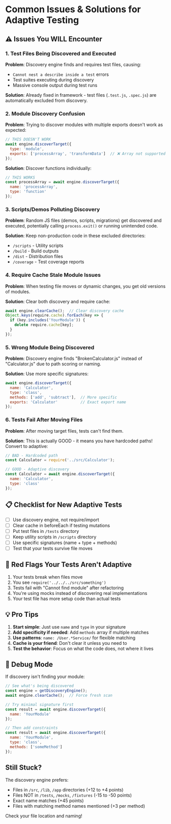 # Common Issues & Solutions for Adaptive Testing

## ⚠️ Issues You WILL Encounter

### 1. Test Files Being Discovered and Executed
**Problem**: Discovery engine finds and requires test files, causing:
- `Cannot nest a describe inside a test` errors
- Test suites executing during discovery
- Massive console output during test runs

**Solution**: Already fixed in framework - test files (`.test.js`, `.spec.js`) are automatically excluded from discovery.

### 2. Module Discovery Confusion
**Problem**: Trying to discover modules with multiple exports doesn't work as expected:
```javascript
// THIS DOESN'T WORK
await engine.discoverTarget({
  type: 'module',
  exports: ['processArray', 'transformData']  // ❌ Array not supported
});
```

**Solution**: Discover functions individually:
```javascript
// THIS WORKS
const processArray = await engine.discoverTarget({
  name: 'processArray',
  type: 'function'
});
```

### 3. Scripts/Demos Polluting Discovery
**Problem**: Random JS files (demos, scripts, migrations) get discovered and executed, potentially calling `process.exit()` or running unintended code.

**Solution**: Keep non-production code in these excluded directories:
- `/scripts` - Utility scripts
- `/build` - Build outputs
- `/dist` - Distribution files
- `/coverage` - Test coverage reports

### 4. Require Cache Stale Module Issues
**Problem**: When testing file moves or dynamic changes, you get old versions of modules.

**Solution**: Clear both discovery and require cache:
```javascript
await engine.clearCache();  // Clear discovery cache
Object.keys(require.cache).forEach(key => {
  if (key.includes('YourModule')) {
    delete require.cache[key];
  }
});
```

### 5. Wrong Module Being Discovered
**Problem**: Discovery engine finds "BrokenCalculator.js" instead of "Calculator.js" due to path scoring or naming.

**Solution**: Use more specific signatures:
```javascript
await engine.discoverTarget({
  name: 'Calculator',
  type: 'class',
  methods: ['add', 'subtract'],  // More specific
  exports: 'Calculator'          // Exact export name
});
```

### 6. Tests Fail After Moving Files
**Problem**: After moving target files, tests can't find them.

**Solution**: This is actually GOOD - it means you have hardcoded paths! Convert to adaptive:
```javascript
// BAD - Hardcoded path
const Calculator = require('../src/Calculator');

// GOOD - Adaptive discovery
const Calculator = await engine.discoverTarget({
  name: 'Calculator',
  type: 'class'
});
```

## 📋 Checklist for New Adaptive Tests

- [ ] Use discovery engine, not require/import
- [ ] Clear cache in beforeEach if testing mutations
- [ ] Put test files in `/tests` directory
- [ ] Keep utility scripts in `/scripts` directory
- [ ] Use specific signatures (name + type + methods)
- [ ] Test that your tests survive file moves

## 🚨 Red Flags Your Tests Aren't Adaptive

1. Your tests break when files move
2. You see `require('../../../src/something')`
3. Tests fail with "Cannot find module" after refactoring
4. You're using mocks instead of discovering real implementations
5. Your test file has more setup code than actual tests

## 💡 Pro Tips

1. **Start simple**: Just use `name` and `type` in your signature
2. **Add specificity if needed**: Add `methods` array if multiple matches
3. **Use patterns**: `name: /User.*Service/` for flexible matching
4. **Cache is your friend**: Don't clear it unless you need to
5. **Test the behavior**: Focus on what the code does, not where it lives

## 🐛 Debug Mode

If discovery isn't finding your module:

```javascript
// See what's being discovered
const engine = getDiscoveryEngine();
await engine.clearCache();  // Force fresh scan

// Try minimal signature first
const result = await engine.discoverTarget({
  name: 'YourModule'
});

// Then add constraints
const result = await engine.discoverTarget({
  name: 'YourModule',
  type: 'class',
  methods: ['someMethod']
});
```

## Still Stuck?

The discovery engine prefers:
- Files in `/src`, `/lib`, `/app` directories (+12 to +4 points)
- Files NOT in `/tests`, `/mocks`, `/fixtures` (-15 to -50 points)
- Exact name matches (+45 points)
- Files with matching method names mentioned (+3 per method)

Check your file location and naming!
